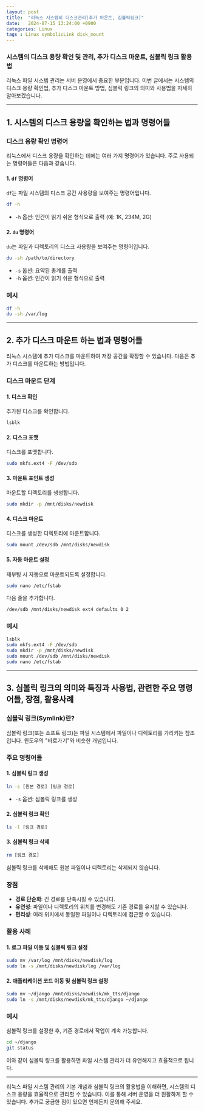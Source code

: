 ```yaml
---
layout: post
title:  "리눅스 시스템의 디스크관리(추가 마운트, 심볼릭링크)"
date:   2024-07-15 13:24:00 +0900
categories: Linux
tags : Linux symbolicLink disk_mount
---
```



### 시스템의 디스크 용량 확인 및 관리, 추가 디스크 마운트, 심볼릭 링크 활용법

리눅스 파일 시스템 관리는 서버 운영에서 중요한 부분입니다. 이번 글에서는 시스템의 디스크 용량 확인법, 추가 디스크 마운트 방법, 심볼릭 링크의 의미와 사용법을 자세히 알아보겠습니다.

------

## 1. 시스템의 디스크 용량을 확인하는 법과 명령어들

### 디스크 용량 확인 명령어

리눅스에서 디스크 용량을 확인하는 데에는 여러 가지 명령어가 있습니다. 주로 사용되는 명령어들은 다음과 같습니다.

#### 1. `df` 명령어

`df`는 파일 시스템의 디스크 공간 사용량을 보여주는 명령어입니다.

```bash
df -h
```

- `-h` 옵션: 인간이 읽기 쉬운 형식으로 출력 (예: 1K, 234M, 2G)

#### 2. `du` 명령어

`du`는 파일과 디렉토리의 디스크 사용량을 보여주는 명령어입니다.

```bash
du -sh /path/to/directory
```

- `-s` 옵션: 요약된 총계를 출력
- `-h` 옵션: 인간이 읽기 쉬운 형식으로 출력

### 예시

```bash
df -h
du -sh /var/log
```

------

## 2. 추가 디스크 마운트 하는 법과 명령어들

리눅스 시스템에 추가 디스크를 마운트하여 저장 공간을 확장할 수 있습니다. 다음은 추가 디스크를 마운트하는 방법입니다.

### 디스크 마운트 단계

#### 1. 디스크 확인

추가된 디스크를 확인합니다.

```bash
lsblk
```

#### 2. 디스크 포맷

디스크를 포맷합니다.

```bash
sudo mkfs.ext4 -F /dev/sdb
```

#### 3. 마운트 포인트 생성

마운트할 디렉토리를 생성합니다.

```bash
sudo mkdir -p /mnt/disks/newdisk
```

#### 4. 디스크 마운트

디스크를 생성한 디렉토리에 마운트합니다.

```bash
sudo mount /dev/sdb /mnt/disks/newdisk
```

#### 5. 자동 마운트 설정

재부팅 시 자동으로 마운트되도록 설정합니다.

```bash
sudo nano /etc/fstab
```

다음 줄을 추가합니다.

```bash
/dev/sdb /mnt/disks/newdisk ext4 defaults 0 2
```

### 예시

```bash
lsblk
sudo mkfs.ext4 -F /dev/sdb
sudo mkdir -p /mnt/disks/newdisk
sudo mount /dev/sdb /mnt/disks/newdisk
sudo nano /etc/fstab
```

------

## 3. 심볼릭 링크의 의미와 특징과 사용법, 관련한 주요 명령어들, 장점, 활용사례

### 심볼릭 링크(Symlink)란?

심볼릭 링크(또는 소프트 링크)는 파일 시스템에서 파일이나 디렉토리를 가리키는 참조입니다. 윈도우의 "바로가기"와 비슷한 개념입니다.

### 주요 명령어들

#### 1. 심볼릭 링크 생성

```bash
ln -s [원본 경로] [링크 경로]
```

- `-s` 옵션: 심볼릭 링크를 생성

#### 2. 심볼릭 링크 확인

```bash
ls -l [링크 경로]
```

#### 3. 심볼릭 링크 삭제

```bash
rm [링크 경로]
```

심볼릭 링크를 삭제해도 원본 파일이나 디렉토리는 삭제되지 않습니다.

### 장점

- **경로 단순화**: 긴 경로를 단축시킬 수 있습니다.
- **유연성**: 파일이나 디렉토리의 위치를 변경해도 기존 경로를 유지할 수 있습니다.
- **편리성**: 여러 위치에서 동일한 파일이나 디렉토리에 접근할 수 있습니다.

### 활용 사례

#### 1. 로그 파일 이동 및 심볼릭 링크 설정

```bash
sudo mv /var/log /mnt/disks/newdisk/log
sudo ln -s /mnt/disks/newdisk/log /var/log
```

#### 2. 애플리케이션 코드 이동 및 심볼릭 링크 설정

```bash
sudo mv ~/django /mnt/disks/newdisk/mk_tts/django
sudo ln -s /mnt/disks/newdisk/mk_tts/django ~/django
```

### 예시

심볼릭 링크를 설정한 후, 기존 경로에서 작업이 계속 가능합니다.

```bash
cd ~/django
git status
```

이와 같이 심볼릭 링크를 활용하면 파일 시스템 관리가 더 유연해지고 효율적으로 됩니다.

------

리눅스 파일 시스템 관리의 기본 개념과 심볼릭 링크의 활용법을 이해하면, 시스템의 디스크 용량을 효율적으로 관리할 수 있습니다. 이를 통해 서버 운영을 더 원활하게 할 수 있습니다. 추가로 궁금한 점이 있으면 언제든지 문의해 주세요.

